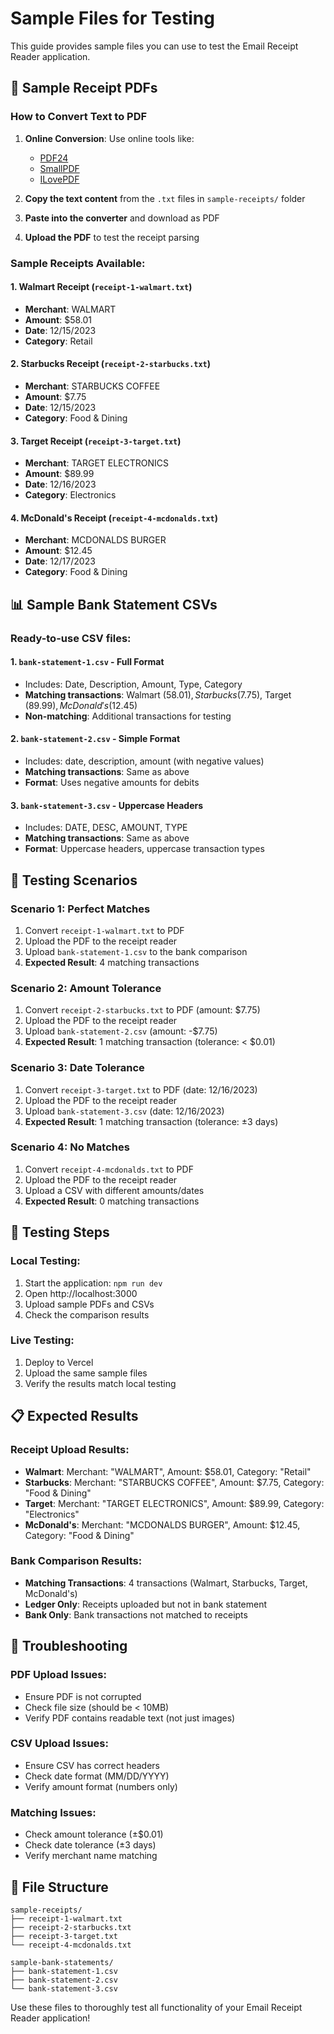 # Sample Files for Testing

This guide provides sample files you can use to test the Email Receipt Reader application.

## 📄 Sample Receipt PDFs

### How to Convert Text to PDF

1. **Online Conversion**: Use online tools like:
   - [PDF24](https://tools.pdf24.org/en/text-to-pdf)
   - [SmallPDF](https://smallpdf.com/text-to-pdf)
   - [ILovePDF](https://www.ilovepdf.com/text_to_pdf)

2. **Copy the text content** from the `.txt` files in `sample-receipts/` folder
3. **Paste into the converter** and download as PDF
4. **Upload the PDF** to test the receipt parsing

### Sample Receipts Available:

#### 1. Walmart Receipt (`receipt-1-walmart.txt`)
- **Merchant**: WALMART
- **Amount**: $58.01
- **Date**: 12/15/2023
- **Category**: Retail

#### 2. Starbucks Receipt (`receipt-2-starbucks.txt`)
- **Merchant**: STARBUCKS COFFEE
- **Amount**: $7.75
- **Date**: 12/15/2023
- **Category**: Food & Dining

#### 3. Target Receipt (`receipt-3-target.txt`)
- **Merchant**: TARGET ELECTRONICS
- **Amount**: $89.99
- **Date**: 12/16/2023
- **Category**: Electronics

#### 4. McDonald's Receipt (`receipt-4-mcdonalds.txt`)
- **Merchant**: MCDONALDS BURGER
- **Amount**: $12.45
- **Date**: 12/17/2023
- **Category**: Food & Dining

## 📊 Sample Bank Statement CSVs

### Ready-to-use CSV files:

#### 1. `bank-statement-1.csv` - Full Format
- Includes: Date, Description, Amount, Type, Category
- **Matching transactions**: Walmart ($58.01), Starbucks ($7.75), Target ($89.99), McDonald's ($12.45)
- **Non-matching**: Additional transactions for testing

#### 2. `bank-statement-2.csv` - Simple Format
- Includes: date, description, amount (with negative values)
- **Matching transactions**: Same as above
- **Format**: Uses negative amounts for debits

#### 3. `bank-statement-3.csv` - Uppercase Headers
- Includes: DATE, DESC, AMOUNT, TYPE
- **Matching transactions**: Same as above
- **Format**: Uppercase headers, uppercase transaction types

## 🧪 Testing Scenarios

### Scenario 1: Perfect Matches
1. Convert `receipt-1-walmart.txt` to PDF
2. Upload the PDF to the receipt reader
3. Upload `bank-statement-1.csv` to the bank comparison
4. **Expected Result**: 4 matching transactions

### Scenario 2: Amount Tolerance
1. Convert `receipt-2-starbucks.txt` to PDF (amount: $7.75)
2. Upload the PDF to the receipt reader
3. Upload `bank-statement-2.csv` (amount: -$7.75)
4. **Expected Result**: 1 matching transaction (tolerance: < $0.01)

### Scenario 3: Date Tolerance
1. Convert `receipt-3-target.txt` to PDF (date: 12/16/2023)
2. Upload the PDF to the receipt reader
3. Upload `bank-statement-3.csv` (date: 12/16/2023)
4. **Expected Result**: 1 matching transaction (tolerance: ±3 days)

### Scenario 4: No Matches
1. Convert `receipt-4-mcdonalds.txt` to PDF
2. Upload the PDF to the receipt reader
3. Upload a CSV with different amounts/dates
4. **Expected Result**: 0 matching transactions

## 🔧 Testing Steps

### Local Testing:
1. Start the application: `npm run dev`
2. Open http://localhost:3000
3. Upload sample PDFs and CSVs
4. Check the comparison results

### Live Testing:
1. Deploy to Vercel
2. Upload the same sample files
3. Verify the results match local testing

## 📋 Expected Results

### Receipt Upload Results:
- **Walmart**: Merchant: "WALMART", Amount: $58.01, Category: "Retail"
- **Starbucks**: Merchant: "STARBUCKS COFFEE", Amount: $7.75, Category: "Food & Dining"
- **Target**: Merchant: "TARGET ELECTRONICS", Amount: $89.99, Category: "Electronics"
- **McDonald's**: Merchant: "MCDONALDS BURGER", Amount: $12.45, Category: "Food & Dining"

### Bank Comparison Results:
- **Matching Transactions**: 4 transactions (Walmart, Starbucks, Target, McDonald's)
- **Ledger Only**: Receipts uploaded but not in bank statement
- **Bank Only**: Bank transactions not matched to receipts

## 🚨 Troubleshooting

### PDF Upload Issues:
- Ensure PDF is not corrupted
- Check file size (should be < 10MB)
- Verify PDF contains readable text (not just images)

### CSV Upload Issues:
- Ensure CSV has correct headers
- Check date format (MM/DD/YYYY)
- Verify amount format (numbers only)

### Matching Issues:
- Check amount tolerance (±$0.01)
- Check date tolerance (±3 days)
- Verify merchant name matching

## 📁 File Structure

```
sample-receipts/
├── receipt-1-walmart.txt
├── receipt-2-starbucks.txt
├── receipt-3-target.txt
└── receipt-4-mcdonalds.txt

sample-bank-statements/
├── bank-statement-1.csv
├── bank-statement-2.csv
└── bank-statement-3.csv
```

Use these files to thoroughly test all functionality of your Email Receipt Reader application! 